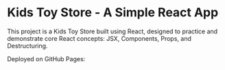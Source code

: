 # Kids Toy Store - A Simple React App

This project is a Kids Toy Store built using React, designed to practice and demonstrate core React concepts: JSX, Components, Props, and Destructuring.

Deployed on GitHub Pages:
